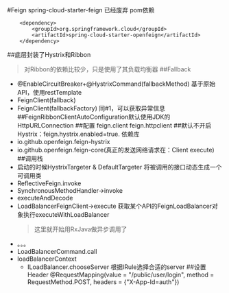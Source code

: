 #Feign
spring-cloud-starter-feign 已经废弃
pom依赖
```
    <dependency>
        <groupId>org.springframework.cloud</groupId>
        <artifactId>spring-cloud-starter-openfeign</artifactId>
    </dependency>
```
##底层封装了Hystrix和Ribbon
>对Ribbon的依赖比较少，只是使用了其负载均衡器
##Fallback
- @EnableCircuitBreaker+@HystrixCommand(fallbackMethod) 基于原始API，使用restTemplate
- FeignClient(fallback)
- FeignClient(fallbackFactory) 同#1，可以获取异常信息
##FeignRibbonClientAutoConfiguration默认使用JDK的HttpURLConnection
##配置
feign.client
feign.httpclient
##默认不开启Hystrix：feign.hystrix.enabled=true. 依赖库
- io.github.openfeign.feign-hystrix
- io.github.openfeign.feign-core(真正的发送网络请求在：Client execute)
##调用栈
- 启动的时候HystrixTargeter & DefaultTargeter 将被调用的接口动态生成一个可调用类
- ReflectiveFeign.invoke
- SynchronousMethodHandler->invoke
- executeAndDecode
- LoadBalancerFeignClient->execute 获取某个API的FeignLoadBalancer对象执行executeWithLoadBalancer
    > 这里就开始用RxJava做异步调用了
- 。。。
- LoadBalancerCommand.call
- loadBalancerContext
    - ILoadBalancer.chooseServer 根据IRule选择合适的server
##设置Header
@RequestMapping(value = "/public/user/login", method = RequestMethod.POST, headers = {"X-App-Id=auth"})